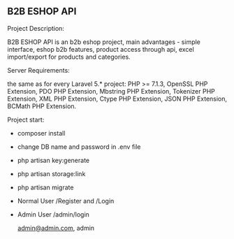 

## B2B ESHOP API

Project Description: 

B2B ESHOP API is an b2b eshop project, main advantages - simple interface, eshop b2b features, product access through api, excel import/export for products and categories.

Server Requirements: 

the same as for every Laravel 5.* project: PHP >= 7.1.3, OpenSSL PHP Extension, PDO PHP Extension, Mbstring PHP Extension, Tokenizer PHP Extension, XML PHP Extension, Ctype PHP Extension, JSON PHP Extension, BCMath PHP Extension.

Project start:

- composer install

- change DB name and password in .env file

- php artisan key:generate

- php artisan storage:link

- php artisan migrate

- Normal User /Register and /Login

- Admin User /admin/login
    
    admin@admin.com, admin

